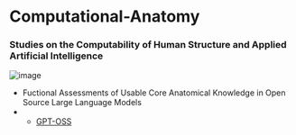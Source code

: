 # Computational-Anatomy
### Studies on the Computability of Human Structure and Applied Artificial Intelligence

![image](https://user-images.githubusercontent.com/71346897/185767485-fe8d63db-265b-4e14-b944-41e4bf9cac07.png)

- Fuctional Assessments of Usable Core Anatomical Knowledge in Open Source Large Language Models
- - [GPT-OSS](https://private-user-images.githubusercontent.com/71346897/477731803-335e4315-8e98-46d0-88ca-4185c99fa064.png)

